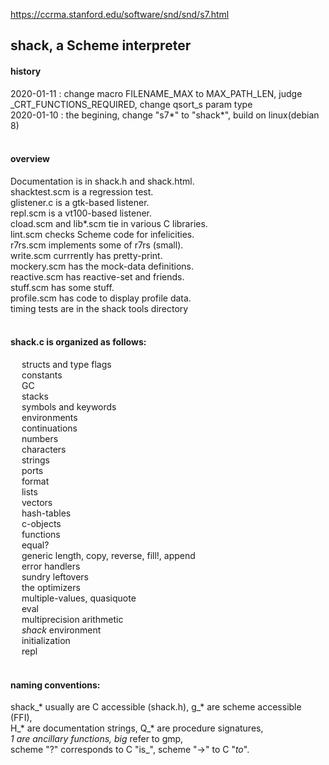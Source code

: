 https://ccrma.stanford.edu/software/snd/snd/s7.html

## shack, a Scheme interpreter

#### history
2020-01-11 : change macro FILENAME_MAX to MAX_PATH_LEN, judge _CRT_FUNCTIONS_REQUIRED, change qsort_s param type
<br/>
2020-01-10 : the begining, change "s7*" to "shack*", build on linux(debian 8)
<br/>
<br/>

#### overview
Documentation is in shack.h and shack.html.
<br/>
shacktest.scm is a regression test.
<br/>
glistener.c is a gtk-based listener.
<br/>
repl.scm is a vt100-based listener.
<br/>
cload.scm and lib*.scm tie in various C libraries.
<br/>
lint.scm checks Scheme code for infelicities.
<br/>
r7rs.scm implements some of r7rs (small).
<br/>
write.scm currrently has pretty-print.
<br/>
mockery.scm has the mock-data definitions.
<br/>
reactive.scm has reactive-set and friends.
<br/>
stuff.scm has some stuff.
<br/>
profile.scm has code to display profile data.
<br/>
timing tests are in the shack tools directory
<br/>
<br/>

#### shack.c is organized as follows:
&ensp;&ensp;  structs and type flags
<br/>&ensp;&ensp;  constants
<br/>&ensp;&ensp;  GC
<br/>&ensp;&ensp;  stacks
<br/>&ensp;&ensp;  symbols and keywords
<br/>&ensp;&ensp;  environments
<br/>&ensp;&ensp;  continuations
<br/>&ensp;&ensp;  numbers
<br/>&ensp;&ensp;  characters
<br/>&ensp;&ensp;  strings
<br/>&ensp;&ensp;  ports
<br/>&ensp;&ensp;  format
<br/>&ensp;&ensp;  lists
<br/>&ensp;&ensp;  vectors
<br/>&ensp;&ensp;  hash-tables
<br/>&ensp;&ensp;  c-objects
<br/>&ensp;&ensp;  functions
<br/>&ensp;&ensp;  equal?
<br/>&ensp;&ensp;  generic length, copy, reverse, fill!, append
<br/>&ensp;&ensp;  error handlers
<br/>&ensp;&ensp;  sundry leftovers
<br/>&ensp;&ensp;  the optimizers
<br/>&ensp;&ensp;  multiple-values, quasiquote
<br/>&ensp;&ensp;  eval
<br/>&ensp;&ensp;  multiprecision arithmetic
<br/>&ensp;&ensp;  *shack* environment
<br/>&ensp;&ensp;  initialization
<br/>&ensp;&ensp;  repl
<br/>
<br/>

#### naming conventions:
shack_* usually are C accessible (shack.h), g_* are scheme accessible (FFI), <br/>
    H_* are documentation strings, Q_* are procedure signatures, <br/>
    *_1 are ancillary functions, big_* refer to gmp, <br/>
    scheme "?" corresponds to C "is_", scheme "->" to C "_to_".
